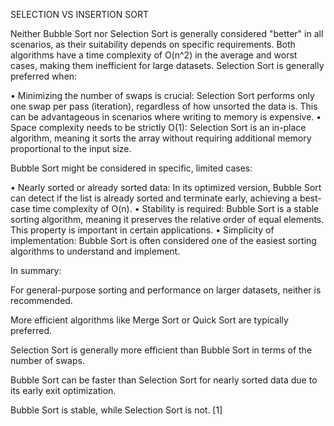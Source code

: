 SELECTION VS INSERTION SORT



Neither Bubble Sort nor Selection Sort is generally considered "better" in all scenarios, as their suitability depends on specific requirements. Both algorithms have a time complexity of O(n^2) in the average and worst cases, making them inefficient for large datasets. 
Selection Sort is generally preferred when: 

• Minimizing the number of swaps is crucial: Selection Sort performs only one swap per pass (iteration), regardless of how unsorted the data is. This can be advantageous in scenarios where writing to memory is expensive. 
• Space complexity needs to be strictly O(1): Selection Sort is an in-place algorithm, meaning it sorts the array without requiring additional memory proportional to the input size. 

Bubble Sort might be considered in specific, limited cases: 

• Nearly sorted or already sorted data: In its optimized version, Bubble Sort can detect if the list is already sorted and terminate early, achieving a best-case time complexity of O(n). 
• Stability is required: Bubble Sort is a stable sorting algorithm, meaning it preserves the relative order of equal elements. This property is important in certain applications. 
• Simplicity of implementation: Bubble Sort is often considered one of the easiest sorting algorithms to understand and implement. 

In summary: 

For general-purpose sorting and performance on larger datasets, neither is recommended. 

More efficient algorithms like Merge Sort or Quick Sort are typically preferred. 

Selection Sort is generally more efficient than Bubble Sort in terms of the number of swaps. 

Bubble Sort can be faster than Selection Sort for nearly sorted data due to its early exit optimization. 

Bubble Sort is stable, while Selection Sort is not. [1]  





